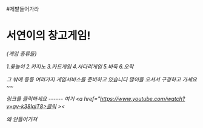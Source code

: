 #제발들어가라

<h1>서연이의 창고게임!</h1>

<em>{게임 종류들}<em>


<p>1.윷놀이
2.카지노
3.카드게임
4.사다리게임
5.바둑
6.오락</p>
 그 밖에 등등 여러가지 게임서비스를 준비하고 있습니다 
 많이들 오셔서 구경하고 가세요 ~~
 
 
링크를 클릭하세요 ------ 여기 <a href="https://www.youtube.com/watch?v=qv-k38lqlT8>클릭</a> ><
 
 
  왜 안들어가져
